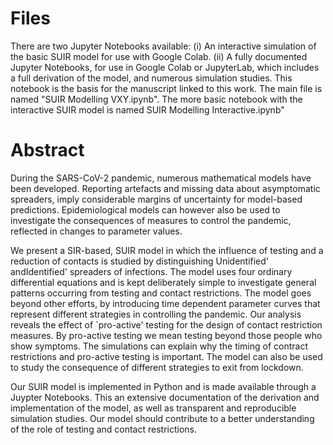 # Files

There are two Jupyter Notebooks available: (i) An interactive simulation of the basic SUIR model for use with Google Colab. (ii) A fully documented Jupyter Notebooks, for use in Google Colab or JupyterLab, which includes a full derivation of the model, and numerous simulation studies. This notebook is the basis for the manuscript linked to this work. The main file is named "SUIR Modelling VXY.ipynb". The more basic notebook with the interactive SUIR model is named SUIR Modelling Interactive.ipynb"

# Abstract

During the SARS-CoV-2 pandemic, numerous mathematical models have been developed. Reporting artefacts and missing data about asymptomatic spreaders, imply considerable margins of uncertainty for model-based predictions. Epidemiological models can however also be used to investigate the consequences of measures to control the pandemic, reflected in changes to parameter values.

We present a SIR-based, SUIR model in which the influence of testing and a reduction of contacts is studied by distinguishing Unidentified' andIdentified' spreaders of infections. The model uses four ordinary differential equations and is kept deliberately simple to investigate general patterns occurring from testing and contact restrictions. The model goes beyond other efforts, by introducing time dependent parameter curves that represent different strategies in controlling the pandemic.
Our analysis reveals the effect of `pro-active' testing for the design of contact restriction measures. By pro-active testing we mean testing beyond those people who show symptoms. The simulations can explain why the timing of contract restrictions and pro-active testing is important. The model can also be used to study the consequence of different strategies to exit from lockdown.

Our SUIR model is implemented in Python and is made available through a Juypter Notebooks. This an extensive documentation of the derivation and implementation of the model, as well as transparent and reproducible simulation studies. Our model should contribute to a better understanding of the role of testing and contact restrictions.
